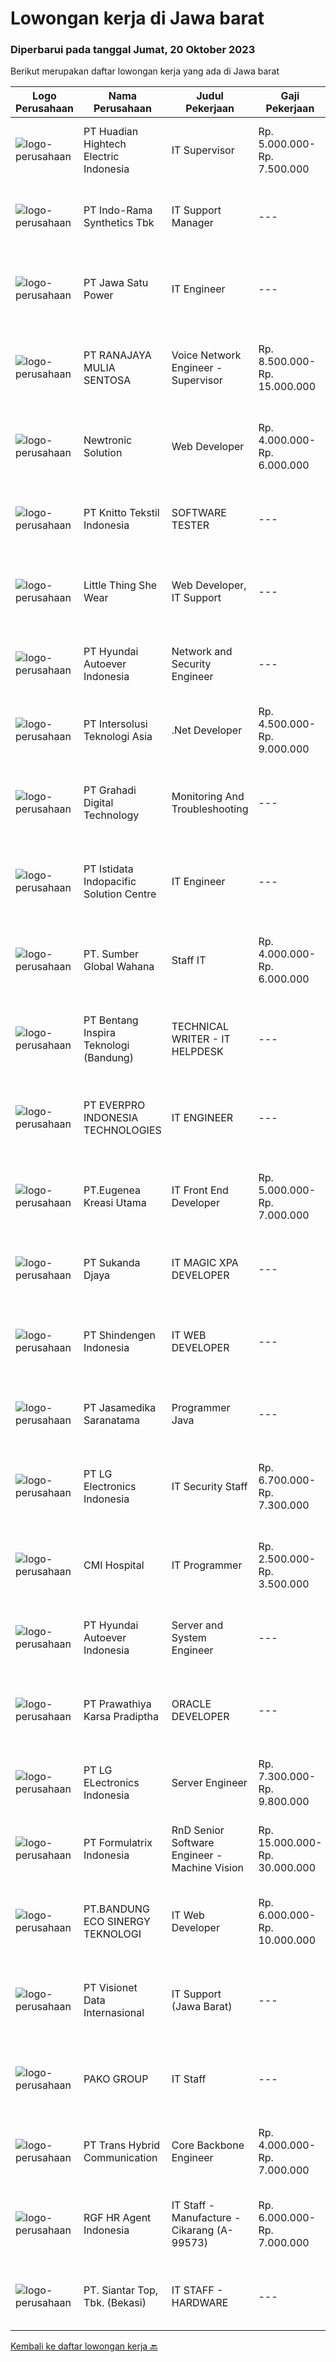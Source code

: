 
  # Lowongan kerja di Jawa barat

  ### Diperbarui pada tanggal Jumat, 20 Oktober 2023

  Berikut merupakan daftar lowongan kerja yang ada di Jawa barat

  |Logo Perusahaan | Nama Perusahaan | Judul Pekerjaan | Gaji Pekerjaan | Lokasi | Deskripsi | Tanggal diunggah | Pranala |
  | -------------- | --------------- | --------------- | --------- | --------- | -------------- | ------- | ----------- |
  |![logo-perusahaan](https://image-service-cdn.seek.com.au/58d2f78f2a5c4c78bf91262c0d9cd887fbdead5f/ee4dce1061f3f616224767ad58cb2fc751b8d2dc)|PT ​Huadian Hightech Electric Indonesia|IT Supervisor|Rp. 5.000.000-Rp. 7.500.000|Cikarang|Qualifications : Candidate must possess at least a Bachelor's Degree in Computer Science / Information Technology  Must have experience 2 years of...|Selasa, 17 Oktober 2023|https://www.jobstreet.co.id/id/job/it-supervisor-4502012?token=0~99236b6d-3e28-4bba-862f-7a07ad2fd76d&sectionRank=1&jobId=jobstreet-id-job-4502012|
|![logo-perusahaan](https://image-service-cdn.seek.com.au/111c547d1a72c72834036def0e7e00b335577daf/ee4dce1061f3f616224767ad58cb2fc751b8d2dc)|PT Indo-Rama Synthetics Tbk|IT Support Manager|---|Jawa Barat|Job Responsibilities: Leading, managing, and guiding the IT support team in the day-to-day administration, management of all servers &amp; network...|Selasa, 17 Oktober 2023|https://www.jobstreet.co.id/id/job/it-support-manager-4500987?token=0~99236b6d-3e28-4bba-862f-7a07ad2fd76d&sectionRank=2&jobId=jobstreet-id-job-4500987|
|![logo-perusahaan](https://image-service-cdn.seek.com.au/c5ae6630d2dedf386d78d1f473d76435c9c20d13/ee4dce1061f3f616224767ad58cb2fc751b8d2dc)|PT Jawa Satu Power|IT Engineer|---|Karawang|Job Requirements:1. Posses at least Bachelor’s Degree from University, preferably from Information Technology or a related field is required2. Minimum...|Rabu, 18 Oktober 2023|https://www.jobstreet.co.id/id/job/it-engineer-4502529?token=0~99236b6d-3e28-4bba-862f-7a07ad2fd76d&sectionRank=3&jobId=jobstreet-id-job-4502529|
|![logo-perusahaan](https://image-service-cdn.seek.com.au/73b7174ed98d16837aa8aab9b3143ecffc3e4345/ee4dce1061f3f616224767ad58cb2fc751b8d2dc)|PT RANAJAYA MULIA SENTOSA|Voice Network Engineer - Supervisor|Rp. 8.500.000-Rp. 15.000.000|Depok|Kualifikasi: Mempunyai pengalaman minimum 3 tahun di bidang Network Voice Systems. Mengerti Call Routing configuration Memahami IP Telephony / Call...|Kamis, 19 Oktober 2023|https://www.jobstreet.co.id/id/job/voice-network-engineer-supervisor-4503589?token=0~99236b6d-3e28-4bba-862f-7a07ad2fd76d&sectionRank=4&jobId=jobstreet-id-job-4503589|
|![logo-perusahaan](https://image-service-cdn.seek.com.au/9d4d07b5088c23de0036978f88614f6a174d6d13/ee4dce1061f3f616224767ad58cb2fc751b8d2dc)|Newtronic Solution|Web Developer|Rp. 4.000.000-Rp. 6.000.000|Bandung|Dibutuhkan segera Web Programmer penempatan di Bandung.Kualifikasi: Usia maksimal 30 tahun D3/S1 Bidang Ilmu Komputer, Pemrograman Komputer, atau...|Kamis, 19 Oktober 2023|https://www.jobstreet.co.id/id/job/web-developer-4504222?token=0~99236b6d-3e28-4bba-862f-7a07ad2fd76d&sectionRank=5&jobId=jobstreet-id-job-4504222|
|![logo-perusahaan](https://image-service-cdn.seek.com.au/95c392ce622d6134b6173f8d6379a0068249ee50/ee4dce1061f3f616224767ad58cb2fc751b8d2dc)|PT Knitto Tekstil Indonesia|SOFTWARE TESTER|---|Bandung|Kami mencari Software Tester yang terampil dan bersemangat untuk bergabung dengan tim kamiTugas dan Tanggung Jawab: Membuat automated test untuk...|Kamis, 19 Oktober 2023|https://www.jobstreet.co.id/id/job/software-tester-4503593?token=0~99236b6d-3e28-4bba-862f-7a07ad2fd76d&sectionRank=6&jobId=jobstreet-id-job-4503593|
|![logo-perusahaan](https://i.ibb.co/sqvTCh9/112815900-stock-vector-no-image-available-icon-flat-vector.webp)|Little Thing She Wear|Web Developer, IT Support|---|Bandung|Littlethingshewear merupakan perusahaan yang bergerak di bidang fashion, menjual perhiasan kami mencari IT/Web Developer/Web Admin dengan tanggung...|Selasa, 17 Oktober 2023|https://www.jobstreet.co.id/id/job/web-developer-it-support-4501256?token=0~99236b6d-3e28-4bba-862f-7a07ad2fd76d&sectionRank=7&jobId=jobstreet-id-job-4501256|
|![logo-perusahaan](https://image-service-cdn.seek.com.au/6b27c1b5e1627dbb544ef316ebb60f2e612d82bc/ee4dce1061f3f616224767ad58cb2fc751b8d2dc)|PT Hyundai Autoever Indonesia|Network and Security Engineer|---|Cikarang|Purpose of position-       Design, supports and managed corporate network. Analyzes, resolves and reports on network issues. Must be able to weigh...|Rabu, 18 Oktober 2023|https://www.jobstreet.co.id/id/job/network-and-security-engineer-4503153?token=0~99236b6d-3e28-4bba-862f-7a07ad2fd76d&sectionRank=8&jobId=jobstreet-id-job-4503153|
|![logo-perusahaan](https://image-service-cdn.seek.com.au/f715d3e393651de2fe5a9214d72612dd30f629b2/ee4dce1061f3f616224767ad58cb2fc751b8d2dc)|PT Intersolusi Teknologi Asia|.Net  Developer|Rp. 4.500.000-Rp. 9.000.000|Bandung|Responsibilities : Designing and building applications for the Web platform. Ensuring the performance, quality, and responsiveness of applications....|Kamis, 19 Oktober 2023|https://www.jobstreet.co.id/id/job/.net-developer-4503669?token=0~99236b6d-3e28-4bba-862f-7a07ad2fd76d&sectionRank=9&jobId=jobstreet-id-job-4503669|
|![logo-perusahaan](https://image-service-cdn.seek.com.au/6623e1d4b756afe5031ffcff4a9eb9f56314ea19/ee4dce1061f3f616224767ad58cb2fc751b8d2dc)|PT Grahadi Digital Technology|Monitoring And Troubleshooting|---|Depok|Memantau jaringan yang membutuhkan perhatian khusus agar terhindar dari kendala jaringan. Memantau kinerja perangkat keras dan perangkat lunak selama...|Selasa, 17 Oktober 2023|https://www.jobstreet.co.id/id/job/monitoring-and-troubleshooting-4501098?token=0~99236b6d-3e28-4bba-862f-7a07ad2fd76d&sectionRank=10&jobId=jobstreet-id-job-4501098|
|![logo-perusahaan](https://image-service-cdn.seek.com.au/d1bf0b6796507252bc7fdbbc608c29fe8470c521/ee4dce1061f3f616224767ad58cb2fc751b8d2dc)|PT Istidata Indopacific Solution Centre|IT Engineer|---|Bekasi|Kami membutuhkan manpower untuk posisi IT Engineer untuk ditempatkan di partner kami, perusahaan otomotif terkemuka di Indonesia.Tugas dan Tanggung...|Senin, 16 Oktober 2023|https://www.jobstreet.co.id/id/job/it-engineer-4499991?token=0~99236b6d-3e28-4bba-862f-7a07ad2fd76d&sectionRank=11&jobId=jobstreet-id-job-4499991|
|![logo-perusahaan](https://image-service-cdn.seek.com.au/77b3abb355de8bae75c047ecf73a2bb70192268d/ee4dce1061f3f616224767ad58cb2fc751b8d2dc)|PT. Sumber Global Wahana|Staff IT|Rp. 4.000.000-Rp. 6.000.000|Bekasi|KUALIFIKASI : Pendidikan Minimal S1 Sistem Informasi / Manajemen Informasi Diutamakan pengalaman minimal 2 tahun Wajib bisa mengoperasionalkan google...|Selasa, 17 Oktober 2023|https://www.jobstreet.co.id/id/job/staff-it-4500510?token=0~99236b6d-3e28-4bba-862f-7a07ad2fd76d&sectionRank=12&jobId=jobstreet-id-job-4500510|
|![logo-perusahaan](https://image-service-cdn.seek.com.au/637d9c631057f05259d3ce693a417bc5d9063f60/ee4dce1061f3f616224767ad58cb2fc751b8d2dc)|PT Bentang Inspira Teknologi (Bandung)|TECHNICAL WRITER - IT HELPDESK|---|Bandung|DESKRIPSI PEKERJAAN Mendokumentasikan, menspesifikasikan, dan membangun sistem perangkat lunak Membuat RAB dalam suatu project, dokumen pra-project...|Selasa, 17 Oktober 2023|https://www.jobstreet.co.id/id/job/technical-writer-it-helpdesk-4501842?token=0~99236b6d-3e28-4bba-862f-7a07ad2fd76d&sectionRank=13&jobId=jobstreet-id-job-4501842|
|![logo-perusahaan](https://image-service-cdn.seek.com.au/ba4c83c398a8c41b78bec28ff60900515fbd5fe4/ee4dce1061f3f616224767ad58cb2fc751b8d2dc)|PT EVERPRO INDONESIA TECHNOLOGIES|IT ENGINEER|---|Karawang|Main job responsibilities:1. IT network management and operation and maintenance: Responsible for enterprise network construction and operation and...|Senin, 16 Oktober 2023|https://www.jobstreet.co.id/id/job/it-engineer-4496073?token=0~99236b6d-3e28-4bba-862f-7a07ad2fd76d&sectionRank=14&jobId=jobstreet-id-job-4496073|
|![logo-perusahaan](https://image-service-cdn.seek.com.au/80e2dfc8f2b6adcc7d1b8cbfb2d0e60c45da1c7e/ee4dce1061f3f616224767ad58cb2fc751b8d2dc)|PT.Eugenea Kreasi Utama|IT Front End Developer|Rp. 5.000.000-Rp. 7.000.000|Bekasi|Requirement :• Bachelor Degree (Sl) Degree in Technology/Technical/information System/ Other related educations.• Min 3 years working experience as a...|Senin, 16 Oktober 2023|https://www.jobstreet.co.id/id/job/it-front-end-developer-4500773?token=0~99236b6d-3e28-4bba-862f-7a07ad2fd76d&sectionRank=15&jobId=jobstreet-id-job-4500773|
|![logo-perusahaan](https://image-service-cdn.seek.com.au/6d56383b0316bf97f26e28d2c030d8c39fd1c836/ee4dce1061f3f616224767ad58cb2fc751b8d2dc)|PT Sukanda Djaya|IT MAGIC XPA DEVELOPER|---|Bekasi|Requirements Bachelor degree from Information Technology, or Computer Science Minimum 2 years of experience in Magic XPA / XPI Having good knowledge...|Rabu, 18 Oktober 2023|https://www.jobstreet.co.id/id/job/it-magic-xpa-developer-4502507?token=0~99236b6d-3e28-4bba-862f-7a07ad2fd76d&sectionRank=16&jobId=jobstreet-id-job-4502507|
|![logo-perusahaan](https://image-service-cdn.seek.com.au/d121309f75d99ddd16b6909b8467690dad72138b/ee4dce1061f3f616224767ad58cb2fc751b8d2dc)|PT Shindengen Indonesia|IT WEB DEVELOPER|---|Cikarang|Requirements Must bachelor degree computer/telecommunication Server side implementation experience (php, javaScript, etc) Able to create program with...|Senin, 16 Oktober 2023|https://www.jobstreet.co.id/id/job/it-web-developer-4500190?token=0~99236b6d-3e28-4bba-862f-7a07ad2fd76d&sectionRank=17&jobId=jobstreet-id-job-4500190|
|![logo-perusahaan](https://image-service-cdn.seek.com.au/7cdc071d90abd96b4cf7706a1694f0662aa509a1/ee4dce1061f3f616224767ad58cb2fc751b8d2dc)|PT Jasamedika Saranatama|Programmer Java|---|Bandung|Deskripsi PekerjaanQualifications: Pendidikan min. D3 (Teknik Informatika / System Informatika / Management Informatika / Sistem Informasi) Memiliki...|Rabu, 18 Oktober 2023|https://www.jobstreet.co.id/id/job/programmer-java-4502611?token=0~99236b6d-3e28-4bba-862f-7a07ad2fd76d&sectionRank=18&jobId=jobstreet-id-job-4502611|
|![logo-perusahaan](https://image-service-cdn.seek.com.au/cd201111e84225743be95cbcb9c45c20fad0ccad/ee4dce1061f3f616224767ad58cb2fc751b8d2dc)|PT LG Electronics Indonesia|IT Security Staff|Rp. 6.700.000-Rp. 7.300.000|Bekasi|Monitor access to all systems and maintain access control on network and computer systems and document access authorization Maintenance and support of...|Jumat, 13 Oktober 2023|https://www.jobstreet.co.id/id/job/it-security-staff-4498541?token=0~99236b6d-3e28-4bba-862f-7a07ad2fd76d&sectionRank=19&jobId=jobstreet-id-job-4498541|
|![logo-perusahaan](https://image-service-cdn.seek.com.au/9c062f8420bd7d638d46f11020b5ea6ef3ad4a3e/ee4dce1061f3f616224767ad58cb2fc751b8d2dc)|CMI Hospital|IT Programmer|Rp. 2.500.000-Rp. 3.500.000|Bandung|berpendidikan di bidang IT/Komputer/Programmer/Web Developer atau yang relevan lulusan D3/D4/S1 menguasai bahasa pemrograman fresh graduate /...|Senin, 16 Oktober 2023|https://www.jobstreet.co.id/id/job/it-programmer-4500732?token=0~99236b6d-3e28-4bba-862f-7a07ad2fd76d&sectionRank=20&jobId=jobstreet-id-job-4500732|
|![logo-perusahaan](https://image-service-cdn.seek.com.au/6b27c1b5e1627dbb544ef316ebb60f2e612d82bc/ee4dce1061f3f616224767ad58cb2fc751b8d2dc)|PT Hyundai Autoever Indonesia|Server and System Engineer|---|Cikarang|Purpose of position-       Overall responsible for Windows &amp; Linux server administration, install, configure and troubleshoot Windows &amp; Linux...|Rabu, 18 Oktober 2023|https://www.jobstreet.co.id/id/job/server-and-system-engineer-4503158?token=0~99236b6d-3e28-4bba-862f-7a07ad2fd76d&sectionRank=21&jobId=jobstreet-id-job-4503158|
|![logo-perusahaan](https://image-service-cdn.seek.com.au/25f275779d2d36a25f086ac9b1c5b5be868683f6/ee4dce1061f3f616224767ad58cb2fc751b8d2dc)|PT Prawathiya Karsa Pradiptha|ORACLE DEVELOPER|---|Jakarta Raya|Qualification : Candidate must possess at least a Diploma Informatics Management, Informatics Technology, or equivalent Maximum 35 years old Familiar...|Kamis, 19 Oktober 2023|https://www.jobstreet.co.id/id/job/oracle-developer-4504268?token=0~99236b6d-3e28-4bba-862f-7a07ad2fd76d&sectionRank=22&jobId=jobstreet-id-job-4504268|
|![logo-perusahaan](https://image-service-cdn.seek.com.au/30af14e0ee088a8c2340c8a3650bce91102b806f/ee4dce1061f3f616224767ad58cb2fc751b8d2dc)|PT LG ELectronics Indonesia|Server Engineer|Rp. 7.300.000-Rp. 9.800.000|Bekasi|Job Description : Configure and managing servers of Operation System (Windows Server STD 2012, 2016 &amp; 2021, Red Hat Enterprise, Ubuntu) Designing...|Jumat, 13 Oktober 2023|https://www.jobstreet.co.id/id/job/server-engineer-4498503?token=0~99236b6d-3e28-4bba-862f-7a07ad2fd76d&sectionRank=23&jobId=jobstreet-id-job-4498503|
|![logo-perusahaan](https://image-service-cdn.seek.com.au/e68aac730da390a16ce750d09b06eaca69364b55/ee4dce1061f3f616224767ad58cb2fc751b8d2dc)|PT Formulatrix Indonesia|RnD Senior Software Engineer - Machine Vision|Rp. 15.000.000-Rp. 30.000.000|Bandung|Headquartered in Dubai, United Arab Emirates, FORMULATRIX is a fast-growing robotic automation equipment manufacturer and software solutions provider...|Selasa, 17 Oktober 2023|https://www.jobstreet.co.id/id/job/rnd-senior-software-engineer-machine-vision-4501071?token=0~99236b6d-3e28-4bba-862f-7a07ad2fd76d&sectionRank=24&jobId=jobstreet-id-job-4501071|
|![logo-perusahaan](https://image-service-cdn.seek.com.au/5d4ec8c4c03f0a5fc868b2649973e10ff783e290/ee4dce1061f3f616224767ad58cb2fc751b8d2dc)|PT.BANDUNG ECO SINERGY TEKNOLOGI|IT Web Developer|Rp. 6.000.000-Rp. 10.000.000|Bandung|Deskripsi PekerjaanTugas dan Tanggung Jawab: Mampu mengembangkan dan memelihara website Memberikan support kepada divisi lain sesuai dengan kebutuhan...|Senin, 16 Oktober 2023|https://www.jobstreet.co.id/id/job/it-web-developer-4500148?token=0~99236b6d-3e28-4bba-862f-7a07ad2fd76d&sectionRank=25&jobId=jobstreet-id-job-4500148|
|![logo-perusahaan](https://image-service-cdn.seek.com.au/84d23b3586ee4efd70ea62878095fcc6b1639e33/ee4dce1061f3f616224767ad58cb2fc751b8d2dc)|PT Visionet Data Internasional|IT Support (Jawa Barat)|---|Tasikmalaya|Tanggung Jawab Utama : Monitoring system, jaringan (server), desktop, dan network Melakukan troubleshooting jaringan, hardware dan software Maintain...|Jumat, 13 Oktober 2023|https://www.jobstreet.co.id/id/job/it-support-jawa-barat-4498501?token=0~99236b6d-3e28-4bba-862f-7a07ad2fd76d&sectionRank=26&jobId=jobstreet-id-job-4498501|
|![logo-perusahaan](https://image-service-cdn.seek.com.au/16de4c66e4a50569973c56d8dd70d0931b57155d/ee4dce1061f3f616224767ad58cb2fc751b8d2dc)|PAKO GROUP|IT Staff|---|Karawang|Job Description Develop applications, systems, and dashboard or create development in line with business needs. Explore new tools and technologies to...|Jumat, 13 Oktober 2023|https://www.jobstreet.co.id/id/job/it-staff-4498322?token=0~99236b6d-3e28-4bba-862f-7a07ad2fd76d&sectionRank=27&jobId=jobstreet-id-job-4498322|
|![logo-perusahaan](https://image-service-cdn.seek.com.au/b840937e07039af8a18dd59a41c83f90b7995796/ee4dce1061f3f616224767ad58cb2fc751b8d2dc)|PT Trans Hybrid Communication|Core Backbone Engineer|Rp. 4.000.000-Rp. 7.000.000|Depok|Requirement : Understanding Network Monitoring System [NMS], Routing Protocol such as BGP &amp; IGP [EIGRP/OSPF/IS-IS/RIP]. Have the ability to...|Senin, 16 Oktober 2023|https://www.jobstreet.co.id/id/job/core-backbone-engineer-4499445?token=0~99236b6d-3e28-4bba-862f-7a07ad2fd76d&sectionRank=28&jobId=jobstreet-id-job-4499445|
|![logo-perusahaan](https://image-service-cdn.seek.com.au/d5868152525c083dcbedb1aa22a408e592bdf7d2/ee4dce1061f3f616224767ad58cb2fc751b8d2dc)|RGF HR Agent Indonesia|IT Staff - Manufacture - Cikarang (A-99573)|Rp. 6.000.000-Rp. 7.000.000|Cikarang|About The Company: The working venue is in Cikarang. Our client is a Japanese Manufacturing company. Currently, they are looking for IT Staff. Job...|Jumat, 13 Oktober 2023|https://www.jobstreet.co.id/id/job/it-staff-manufacture-cikarang-a-99573-4497932?token=0~99236b6d-3e28-4bba-862f-7a07ad2fd76d&sectionRank=29&jobId=jobstreet-id-job-4497932|
|![logo-perusahaan](https://image-service-cdn.seek.com.au/981dc8998223478b8655e8a429be2aa8f21b6784/ee4dce1061f3f616224767ad58cb2fc751b8d2dc)|PT. Siantar Top, Tbk. (Bekasi)|IT STAFF - HARDWARE|---|Bekasi|Kualifikasi: Min. D3 / S1 Teknik Informatika, Teknologi Informasi, atau Ilmu Komputer. Usia 22 - 30 th. Memiliki pengalaman min. 2 tahun di bidang...|Rabu, 11 Oktober 2023|https://www.jobstreet.co.id/id/job/it-staff-hardware-4495196?token=0~99236b6d-3e28-4bba-862f-7a07ad2fd76d&sectionRank=30&jobId=jobstreet-id-job-4495196|


  [Kembali ke daftar lowongan kerja 🔙](../README.md#daftar-lowongan-kerja)
  